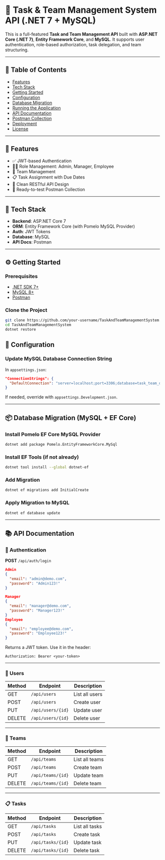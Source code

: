 ﻿# 🧩 Task & Team Management System API (.NET 7 + MySQL)

This is a full-featured **Task and Team Management API** built with **ASP.NET Core (.NET 7)**, **Entity Framework Core**, and **MySQL**. It supports user authentication, role-based authorization, task delegation, and team structuring.

---

## 📑 Table of Contents

- [Features](#-features)
- [Tech Stack](#-tech-stack)
- [Getting Started](#-getting-started)
- [Configuration](#-configuration)
- [Database Migration](#-database-migration)
- [Running the Application](#-running-the-application)
- [API Documentation](#-api-documentation)
- [Postman Collection](#-postman-collection)
- [Deployment](#-deployment)
- [License](#-license)

---

## 🌟 Features

- ✅ JWT-based Authentication
- 🧑‍💼 Role Management: Admin, Manager, Employee
- 👥 Team Management
- 📋 Task Assignment with Due Dates
- 📄 Clean RESTful API Design
- 🧪 Ready-to-test Postman Collection

---

## 🧰 Tech Stack

- **Backend**: ASP.NET Core 7
- **ORM**: Entity Framework Core (with Pomelo MySQL Provider)
- **Auth**: JWT Tokens
- **Database**: MySQL
- **API Docs**: Postman

---

## ⚙️ Getting Started

### Prerequisites

- [.NET SDK 7+](https://dotnet.microsoft.com/en-us/download)
- [MySQL 8+](https://dev.mysql.com/downloads/mysql/)
- [Postman](https://www.postman.com/downloads/)

### Clone the Project

```bash
git clone https://github.com/your-username/TaskAndTeamManagementSystem.git
cd TaskAndTeamManagementSystem
dotnet restore
```


## 🔧 Configuration

### Update MySQL Database Connection String

In `appsettings.json`:

```json
"ConnectionStrings": {
  "DefaultConnection": "server=localhost;port=3306;database=task_team_db;user=root;password=yourpassword;"
}
```

If needed, override with `appsettings.Development.json`.

---

## 📦 Database Migration (MySQL + EF Core)

### Install Pomelo EF Core MySQL Provider

```bash
dotnet add package Pomelo.EntityFrameworkCore.MySql
```

### Install EF Tools (if not already)

```bash
dotnet tool install --global dotnet-ef
```

### Add Migration

```bash
dotnet ef migrations add InitialCreate
```

### Apply Migration to MySQL

```bash
dotnet ef database update
```

---

## 📚 API Documentation

### 🔐 Authentication

**POST** `/api/auth/login`

```json
Admin
{
  "email": "admin@demo.com",
  "password": "Admin123!"
}

Manager
{
  "email": "manager@demo.com",
  "password": "Manager123!"
}
Employee
{
  "email": "employee@demo.com",
  "password": "Employee123!"
}
```

Returns a JWT token. Use it in the header:

```
Authorization: Bearer <your-token>
```

---

### 👤 Users

| Method | Endpoint              | Description     |
|--------|-----------------------|-----------------|
| GET    | `/api/users`          | List all users  |
| POST   | `/api/users`          | Create user     |
| PUT    | `/api/users/{id}`     | Update user     |
| DELETE | `/api/users/{id}`     | Delete user     |

---

### 👥 Teams

| Method | Endpoint              | Description     |
|--------|-----------------------|-----------------|
| GET    | `/api/teams`          | List all teams  |
| POST   | `/api/teams`          | Create team     |
| PUT    | `/api/teams/{id}`     | Update team     |
| DELETE | `/api/teams/{id}`     | Delete team     |

---

### 📋 Tasks

| Method | Endpoint              | Description     |
|--------|-----------------------|-----------------|
| GET    | `/api/tasks`          | List all tasks  |
| POST   | `/api/tasks`          | Create task     |
| PUT    | `/api/tasks/{id}`     | Update task     |
| DELETE | `/api/tasks/{id}`     | Delete task     |
